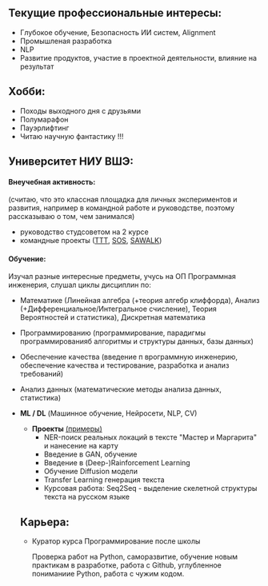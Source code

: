 ## Текущие профессиональные интересы:
- Глубокое обучение, Безопасность ИИ систем, Alignment
- Промышленая разработка
- NLP
- Развитие продуктов, участие в проектной деятельности, влияние на результат


## Хобби:
- Походы выходного дня с друзьями
- Полумарафон
- Пауэрлифтинг
- Читаю научную фантастику !!!


## Университет НИУ ВШЭ:

#### Внеучебная активность: 
(считаю, что это классная площадка для личных экспериментов и развития, например в командной работе и руководстве, поэтому рассказываю о том, чем занимался)
- руководство студсоветом на 2 курсе
- командные проекты ([ТТТ](https://vk.com/ttthse), [SOS](https://vk.com/sos2hse), [SAWALK](https://vk.com/sawalk_hse_perm))

#### Обучение:
Изучал разные интересные предметы, учусь на ОП Программная инженерия, слушал циклы дисциплин по:
- Математике (Линейная алгебра (+теория алгебр клиффорда), Анализ (+Дифференциальное/Интегральное счисление), Теория Вероятностей и статистика), Дискретная математика
- Программированию (программирование, парадигмы программированияб алгоритмы и структуры данных, базы данных)
- Обеспечение качества (введение п врограммную инженерию, обеспечение качества и тестирование, разработка и анализ требований)
- Анализ данных (математические методы анализа данных, статистика)
- **ML / DL** (Машинное обучение, Нейросети, NLP, CV)
  - **Проекты** [(примеры)](https://github.com/gchurakov/steps2buildAI)
    - NER-поиск реальных локаций в тексте "Мастер и Маргарита" и нанесение на карту
    - Введение в GAN, обучение
    - Введение в (Deep-)Rainforcement Learning
    - Обучение Diffusion модели
    - Transfer Learning генерация текста
    - Курсовая работа: Seq2Seq - выделение скелетной структуры текста на русском языке
   

  ## Карьера:

  - Куратор курса Программирование после школы

    Проверка работ на Python, саморазвитие, обучение новым практикам в разработке, работа с Github, углубленное пониманиие Python, работа с чужим кодом.

